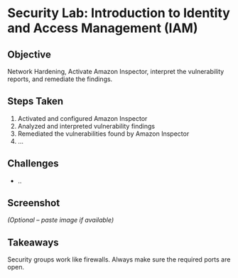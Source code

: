 # Security Lab: Introduction to Identity and Access Management (IAM)

## Objective
Network Hardening, Activate Amazon Inspector, interpret the vulnerability reports, and remediate the findings.

## Steps Taken
1. Activated and configured Amazon Inspector
2. Analyzed and interpreted vulnerability findings
3. Remediated the vulnerabilities found by Amazon Inspector
4. ...

## Challenges
- ..

## Screenshot
_(Optional – paste image if available)_

## Takeaways
Security groups work like firewalls. Always make sure the required ports are open.
